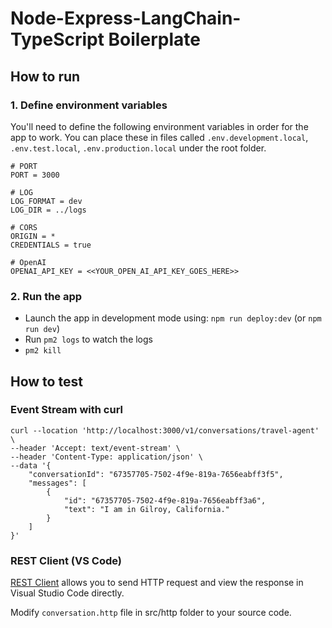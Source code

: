 # Node-Express-LangChain-TypeScript Boilerplate

## How to run

### 1. Define environment variables

You'll need to define the following environment variables in order for the app to work. You can place these in files called `.env.development.local`, `.env.test.local`, `.env.production.local` under the root folder.

```
# PORT
PORT = 3000

# LOG
LOG_FORMAT = dev
LOG_DIR = ../logs

# CORS
ORIGIN = *
CREDENTIALS = true

# OpenAI 
OPENAI_API_KEY = <<YOUR_OPEN_AI_API_KEY_GOES_HERE>>
```

### 2. Run the app
- Launch the app in development mode using: `npm run deploy:dev` (or `npm run dev`)
- Run `pm2 logs` to watch the logs
- `pm2 kill`

## How to test

### Event Stream with curl
```
curl --location 'http://localhost:3000/v1/conversations/travel-agent' \
--header 'Accept: text/event-stream' \
--header 'Content-Type: application/json' \
--data '{
    "conversationId": "67357705-7502-4f9e-819a-7656eabff3f5",
    "messages": [
        {
            "id": "67357705-7502-4f9e-819a-7656eabff3a6",
            "text": "I am in Gilroy, California."
        }
    ]
}'
```

### REST Client (VS Code)

[REST Client](https://marketplace.visualstudio.com/items?itemName=humao.rest-client) allows you to send HTTP request and view the response in Visual Studio Code directly.

Modify `conversation.http` file in src/http folder to your source code.

